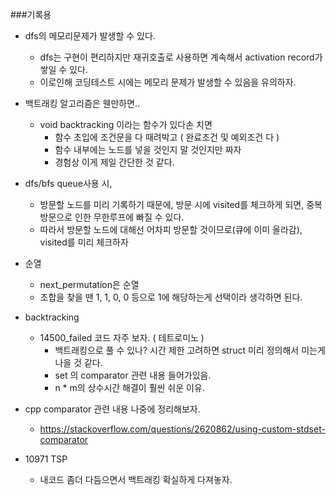 ###기록용
* dfs의 메모리문제가 발생할 수 있다.
    * dfs는 구현이 편리하지만 재귀호출로 사용하면 계속해서 activation record가 쌓일 수 있다.
    * 이로인해 코딩테스트 시에는 메모리 문제가 발생할 수 있음을 유의하자.

* 백트래킹 알고리즘은 웬만하면..
    * void backtracking 이라는 함수가 있다손 치면
        * 함수 초입에 조건문을 다 때려박고 ( 완료조건 및 예외조건 다 )
        * 함수 내부에는 노드를 넣을 것인지 말 것인지만 짜자
        * 경험상 이게 제일 간단한 것 같다.

* dfs/bfs queue사용 시,
   * 방문할 노드를 미리 기록하기 때문에, 방문 시에 visited를 체크하게 되면, 중복 방문으로 인한 무한루프에 빠질 수 있다.
   * 따라서 방문할 노드에 대해선 어차피 방문할 것이므로(큐에 이미 올라감), visited를 미리 체크하자

* 순열
    * next_permutation은 순열
    * 조합을 찾을 땐 1, 1, 0, 0 등으로 1에 해당하는게 선택이라 생각하면 된다.
* backtracking
    * 14500_failed  코드 자주 보자. ( 테트로미노 )
        * 백트래킹으로 풀 수 있나? 시간 제한 고려하면 struct 미리 정의해서 미는게 나을 것 같다.
        * set 의 comparator 관련 내용 들어가있음.
        * n * m의 상수시간 해결이 훨씬 쉬운 이유.

* cpp comparator 관련 내용 나중에 정리해보자.
    * https://stackoverflow.com/questions/2620862/using-custom-stdset-comparator

* 10971 TSP
    * 내코드 좀더 다듬으면서 백트래킹 확실하게 다져놓자.
